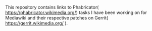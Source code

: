 This repository contains links to Phabricator( https://phabricator.wikimedia.org/) tasks I have been working on for Mediawiki and their respective patches on Gerrit( https://gerrit.wikimedia.org/ ).
